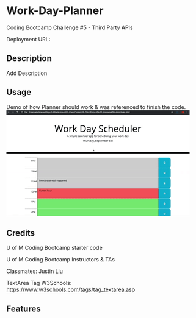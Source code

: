 # <Coding Quiz>

# Work-Day-Planner
Coding Bootcamp Challenge #5 - Third Party APIs

Deployment URL: 

## Description
Add Description 

## Usage
Demo of how Planner should work & was referenced to finish the code. 
![Demo](/Assets/05-third-party-apis-homework-demo.gif)

## Credits
U of M Coding Bootcamp starter code

U of M Coding Bootcamp Instructors & TAs

Classmates: Justin Liu 

TextArea Tag W3Schools: https://www.w3schools.com/tags/tag_textarea.asp 

## Features


